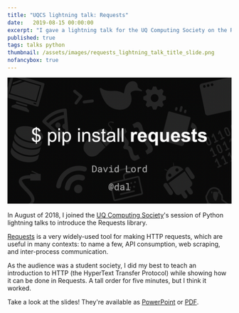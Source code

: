 ```yaml
---
title: "UQCS lightning talk: Requests"
date:	2019-08-15 00:00:00
excerpt: "I gave a lightning talk for the UQ Computing Society on the Requests library for Python."
published: true
tags: talks python
thumbnail: /assets/images/requests_lightning_talk_title_slide.png
nofancybox: true
---
```


<a href="/assets/other/2019-08-15-lightning_talk.pptx"><img src="/assets/images/requests_lightning_talk_title_slide.png" class='no-fancybox' alt="Thumbnail of the title slide, reading '$ pip install requests'."/></a>

In August of 2018, I joined the [UQ Computing Society](https://uqcs.org.au)'s session of Python lightning talks to introduce the Requests library.

[Requests](https://requests.readthedocs.io/en/master/) is a very widely-used tool for making HTTP requests, which are useful in many contexts: to name a few, API consumption, web scraping, and inter-process communication.

As the audience was a student society, I did my best to teach an introduction to HTTP (the HyperText Transfer Protocol) while showing how it can be done in Requests. A tall order for five minutes, but I think it worked.

Take a look at the slides! They're available as [PowerPoint](/assets/other/2019-08-15-lightning_talk.pptx) or [PDF](/assets/other/2019-08-15-lightning_talk.pdf).
